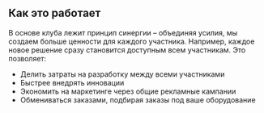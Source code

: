 ## Как это работает
В основе клуба лежит принцип синергии – объединяя усилия, мы создаем больше ценности для каждого участника. Например, каждое новое решение  сразу становится доступным всем участникам. Это позволяет:

- Делить затраты на разработку между всеми участниками
- Быстрее внедрять инновации
- Экономить на маркетинге через общие рекламные кампании
- Обмениваться заказами, подбирая заказы под ваше оборудование

